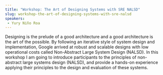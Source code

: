 ```yaml
---
title: "Workshop: The Art of Designing Systems with SRE NALSD"
slug: workshop-the-art-of-designing-systems-with-sre-nalsd
speakers:
 - Yury Niño Roa
---
```


Designing is the prelude of a good architecture and a good architecture is the art of the possible. By following an iterative style of system design and implementation, Google arrived at robust and scalable designs with low operational costs called Non-Abstract Large System Design (NALSD).
In this workshop I am going to introduce participants to the principles of non-abstract large systems design (NALSD), and provide a hands-on experience applying their principles to the design and evaluation of these systems.